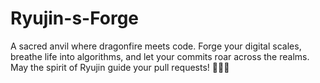 # Ryujin-s-Forge
A sacred anvil where dragonfire meets code. Forge your digital scales, breathe life into algorithms, and let your commits roar across the realms. May the spirit of Ryujin guide your pull requests! 🌟🐲✨
